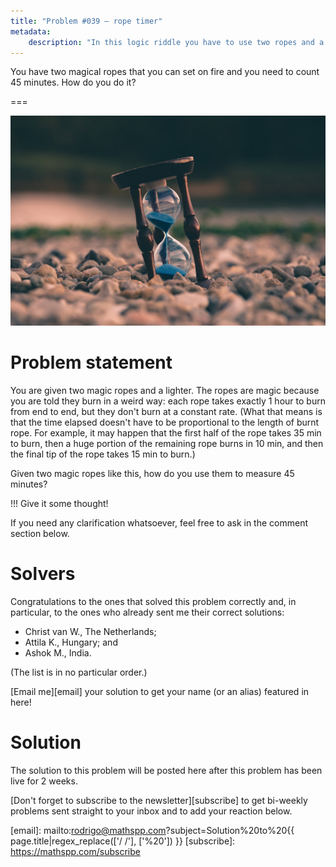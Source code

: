 ```yaml
---
title: "Problem #039 – rope timer"
metadata:
    description: "In this logic riddle you have to use two ropes and a lighter to measure 45min."
---
```


You have two magical ropes that you can set on fire and you need
to count 45 minutes.
How do you do it?

===

![](thumbnail.png "Photo of an hourglass by Aron Visuals on Unsplash.")


# Problem statement

You are given two magic ropes and a lighter.
The ropes are magic because you are told they burn in a weird way:
each rope takes exactly 1 hour to burn from end to end,
but they don't burn at a constant rate.
(What that means is that the time elapsed doesn't have to be
proportional to the length of burnt rope.
For example, it may happen that the first half of the rope
takes 35 min to burn,
then a huge portion of the remaining rope burns in 10 min,
and then the final tip of the rope takes 15 min to burn.)

Given two magic ropes like this, how do you use them to measure 45 minutes?

!!! Give it some thought!

If you need any clarification whatsoever, feel free to ask in the comment section below.


# Solvers

Congratulations to the ones that solved this problem correctly and, in particular, to the ones
who already sent me their correct solutions:

 - Christ van W., The Netherlands;
 - Attila K., Hungary; and
 - Ashok M., India.

(The list is in no particular order.)

[Email me][email] your solution to get your name (or an alias) featured in here!


# Solution

The solution to this problem will be posted here after this problem has been live for 2 weeks.


[Don't forget to subscribe to the newsletter][subscribe] to get bi-weekly
problems sent straight to your inbox and to add your reaction below.

[email]: mailto:rodrigo@mathspp.com?subject=Solution%20to%20{{ page.title|regex_replace(['/ /'], ['%20']) }}
[subscribe]: https://mathspp.com/subscribe
